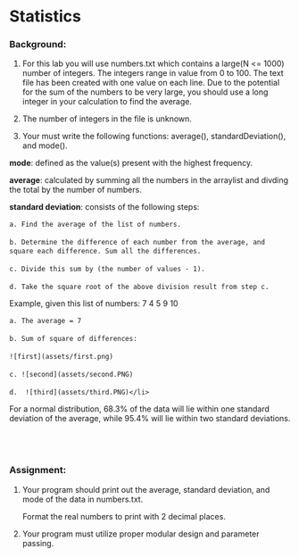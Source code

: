 # Statistics


### Background: 
1. For this lab you will use numbers.txt which contains a large(N <= 1000) number of integers. The integers range in value from 0 to 100. The text file has been created with one value on each line. Due to the potential for the sum of the numbers to be very large, you should use a long integer in your calculation to find the average.

2. The number of integers in the file is unknown.

3. Your must write the following functions: average(), standardDeviation(), and mode().  

**mode**: defined as the value(s) present with the highest frequency.

**average**: calculated by summing all the numbers in the arraylist and divding the total by the number of numbers.

**standard deviation**: consists of the following steps:

	a. Find the average of the list of numbers. 

	b. Determine the difference of each number from the average, and square each difference. Sum all the differences. 
		
	c. Divide this sum by (the number of values - 1). 
		
	d. Take the square root of the above division result from step c. 

Example, given this list of numbers: 7 4 5 9 10
   
	a. The average = 7 

	b. Sum of square of differences: 

   	![first](assets/first.png)

	c. ![second](assets/second.PNG)

	d.  ![third](assets/third.PNG)</li>

For a normal distribution, 68.3% of the data will lie within one standard deviation of the average, while 95.4% will lie within two standard deviations. 
<br></br><br></br>
### Assignment: 
1. Your program should print out the average, standard deviation, and mode of the data in numbers.txt.  

	Format the real numbers to print with 2 decimal places. 

2. Your program must utilize proper modular design and parameter passing. 

  
